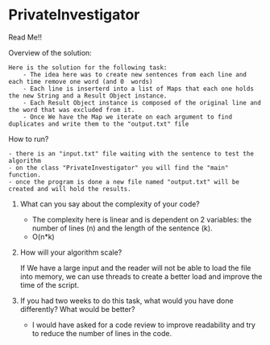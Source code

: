 # PrivateInvestigator

Read Me!!
 
Overview of the solution:

    Here is the solution for the following task:
        - The idea here was to create new sentences from each line and each time remove one word (and 0  words) 
        - Each line is inserterd into a list of Maps that each one holds the new String and a Result Object instance.
        - Each Result Object instance is composed of the original line and the word that was excluded from it.
        - Once We have the Map we iterate on each argument to find duplicates and write them to the "output.txt" file 
        
How to run?

    - there is an "input.txt" file waiting with the sentence to test the algorithm
    - on the class "PrivateInvestigator" you will find the "main" function.
    - once the program is done a new file named "output.txt" will be created and will hold the results.
    
1. What can you say about the complexity of your code?

    - The complexity here is linear and is dependent on 2 variables: the number of lines (n) and the length of the sentence (k).
    - O(n*k)
    
2. How will your algorithm scale?

    If We have a large input and the reader will not be able to load the file into memory, we can use threads to create a better load
    and improve the time of the script. 
    
3. If you had two weeks to do this task, what would you have done differently? What would be better?

    - I would have asked for a code review to improve readability and try to reduce the number of lines in the code. 
